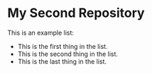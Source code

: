 # My Second Repository

This is an example list:
* This is the first thing in the list.
* This is the second thing in the list.
* This is the last thing in the list.